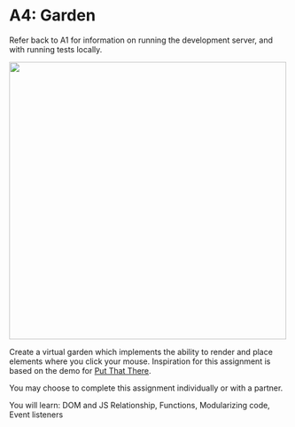 # A4: Garden

Refer back to A1 for information on running the development server, and with running tests locally.

<img src="https://user-images.githubusercontent.com/207651/187252286-47234c93-0249-46d4-b591-955f8c326bb1.gif" width="500">

Create a virtual garden which implements the ability to render and place elements where you click your mouse. Inspiration for this assignment is based on the demo for [Put That There](https://www.youtube.com/watch?v=RyBEUyEtxQo).

You may choose to complete this assignment individually or with a partner.

You will learn: DOM and JS Relationship, Functions, Modularizing code, Event listeners

